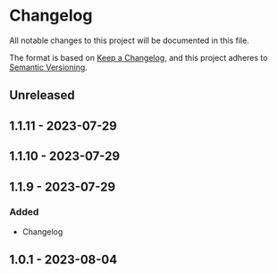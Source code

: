 # Changelog
All notable changes to this project will be documented in this file.

The format is based on [Keep a Changelog](https://keepachangelog.com/en/1.0.0/),
and this project adheres to [Semantic Versioning](https://semver.org/spec/v2.0.0.html).

## Unreleased

## 1.1.11 - 2023-07-29

## 1.1.10 - 2023-07-29

## 1.1.9 - 2023-07-29
### Added
- Changelog

## 1.0.1 - 2023-08-04
